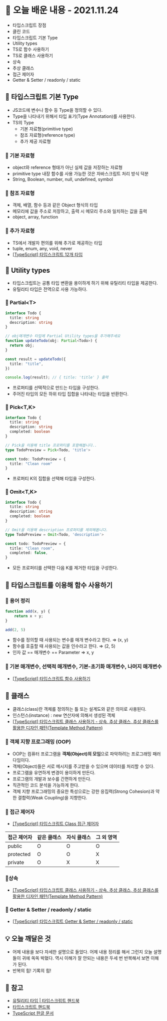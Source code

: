 # 📖 오늘 배운 내용 - 2021.11.24
- 타입스크립트 장점
- 클린 코드
- 타입스크립트 기본 Type
- Utility types
- TS로 함수 사용하기
- TS로 클래스 사용하기
- 상속
- 추상 클래스
- 접근 제어자
- Getter & Setter / readonly / static

## 📝 타입스크립트 기본 Type
- JS코드에 변수나 함수 등 Type을 정의할 수 있다.
- Type을 나타내기 위해서 타입 표기(Type Annotation)를 사용한다.
- TS의 Type
  - 기본 자료형(primitive type)
  - 참조 자료형(reference type)
  - 추가 제공 자료형

### 📕 기본 자료형
- object와 reference 형태가 아닌 실제 값을 저장하는 자료형
- primitive type 내장 함수를 사용 가능한 것은 자바스크립트 처리 방식 덕분
- String, Boolean, number, null, undefined, symbol

### 📕 참조 자료형
- 객체, 배열, 함수 등과 같은 Object 형식의 타입
- 메모리에 값을 주소로 저장하고, 출력 시 메모리 주소와 일치하는 값을 출력
- object, array, function

### 📕 추가 자료형
- TS에서 개발자 편의를 위해 추가로 제공하는 타입
- tuple, enum, any, void, never
- [[TypeScript] 타입스크립트 12개 타입](https://lakelouise.tistory.com/178)

## 📝 Utility types
- 타입스크립트는 공통 타입 변환을 용이하게  하기 위해 유틸리티 타입을 제공한다.
- 유틸리티 타입은 전역으로 사용 가능하다.

### 📕 Partial\<T>
```typescript
interface Todo {
  title: string
  description: string
}

// obj매개변수 타입에 Partial Utility types을 추가해주세요
function updateTodo(obj: Partial<Todo>) { 
  return obj;
}

const result = updateTodo({
  title: "title",
})

console.log(result); // { title: 'title' } 출력
```
- 프로퍼티를 선택적으로 만드는 타입을 구성한다.
- 주어진 타입의 모든 하위 타입 집합을 나타내는 타입을 반환한다.



### 📕 Pick<T,K>
```typescript
interface Todo {
  title: string
  description: string
  completed: boolean
}

// Pick을 이용해 title 프로퍼티를 포함해봅니다..
type TodoPreview = Pick<Todo, 'title'>

const todo: TodoPreview = {
  title: "Clean room"  
}
```
- 프로퍼티 K의 집합을 선택해 타입을 구성한다.

### 📕 Omit<T,K>
```typescript
interface Todo {
  title: string
  description: string
  completed: boolean
}

// Omit을 이용해 description 프로퍼티를 제외해봅니다.
type TodoPreview = Omit<Todo, 'description'>

const todo: TodoPreview = {
  title: "Clean room",
  completed: false,  
}
```
- 모든 프로퍼티를 선택한 다음 K를 제거한 타입을 구성한다.


## 📝 타입스크립트를 이용해 함수 사용하기
### 📕 용어 정리
```typescript
function add(x, y) {
	return x + y;
}

add(2, 5)
```
- 함수를 정의할 때 사용되는 변수를 매개 변수라고 한다. ⇒ (x, y)
- 함수를 호출할 때 사용되는 값을 인수라고 한다. ⇒ (2, 5)
- 인자 값 == 매개변수 == Parameter ⇒ x, y


### 📕 기본 매개변수, 선택적 매개변수, 기본-초기화 매개변수, 나머지 매개변수
- [[TypeScript] 타입스크립트 함수 사용하기](https://lakelouise.tistory.com/180)


## 📝 클래스
- 클래스(class)란 객체를 정의하는 틀 또는 설계도와 같은 의미로 사용된다.
- 인스턴스(instance) : new 연산자에 의해서 생성된 객체
- [[TypeScript] 타입스크립트 클래스 사용하기 - 상속, 추상 클래스, 추상 클래스를 활용한 디자인 패턴(Template Method Pattern)](https://lakelouise.tistory.com/181)

### 📕 객체 지향 프로그래밍 (OOP)
- OOP는 컴퓨터 프로그램을 **객체(Object)의 모임**으로 파악하려는 프로그래밍 패러다임이다.
- 객체(Object)들은 서로 메시지를 주고받을 수 있으며 데이터를 처리할 수 있다.
- 프로그램을 유연하게 변경이 용이하게 만든다.
- 프로그램의 개발과 보수를 간편하게 만든다.
- 직관적인 코드 분석을 가능하게 한다.
- 객체 지향 프로그래밍의 중요한 특성으로는 강한 응집력(Strong Cohesion)과 약한 결합력(Weak Coupling)을 지향한다.

### 📕 접근 제어자
- [[TypeScript] 타입스크립트 Class 접근 제어자](https://lakelouise.tistory.com/183)

| 접근 제어자 | 같은 클래스 | 자식 클래스 | 그 외 영역 |
| ----------- | ----------- | ----------- | ---------- |
| public      | O           | O           | O          |
| protected   | O           | O           | X          |
| private     | O           | X           | X          |

### 📕상속
- [[TypeScript] 타입스크립트 클래스 사용하기 - 상속, 추상 클래스, 추상 클래스를 활용한 디자인 패턴(Template Method Pattern)](https://lakelouise.tistory.com/181)

### 📕 Getter & Setter / readonly / static
- [[TypeScript] 타입스크립트 Getter & Setter / readonly / static](https://lakelouise.tistory.com/184)

## 💡 오늘 깨달은 것
- 어제 내용을 보다 자세한 설명으로 들었다. 어제 내용 정리를 해서 그런지 오늘 설명들이 귀에 쏙쏙 박혔다. 역시 이해가 잘 안되는 내용은 두세 번 반복해서 보면 이해가 된다.
- 반복의 힘! 기록의 힘!

## 📌 참고
- [유틸리티 타입 | 타입스크립트 핸드북](https://joshua1988.github.io/ts/usage/utility.html#유틸리티-타입이란)
- [타입스크립트 핸드북](https://joshua1988.github.io/ts/)
- [TypeScript 한글 문서](https://typescript-kr.github.io/)